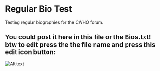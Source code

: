 # Regular Bio Test
 Testing regular biographies for the CWHQ forum.
<h2>You could post it here in this file or the Bios.txt! btw to edit press the the file name and press this edit icon button:</h2>
<img src="https://github.com/peme969/Regular-Bio-Test/assets/136040410/11c0fea7-a8db-41a8-94b0-27a7729334ce)https://github.com/peme969/Regular-Bio-Test/assets/136040410/11c0fea7-a8db-41a8-94b0-27a7729334ce" alt="Alt text" title="Edit icon Button">

